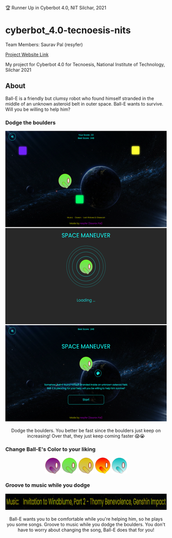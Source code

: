 🏆 Runner Up in Cyberbot 4.0, NIT Silchar, 2021

# cyberbot_4.0-tecnoesis-nits
Team Members: Saurav Pal (resyfer)

[Project Website Link](https://resyfer-cyberbot-4.netlify.app/)

My project for Cyberbot 4.0 for Tecnoesis, National Institute of Technology, Silchar 2021

## About
Ball-E is a friendly but clumsy robot who found himself stranded in the middle of an unknown asteroid belt in outer space. Ball-E wants to survive. Will you be willing to help him?

### Dodge the boulders
<div align="center" width=80%>
  <code><img src="./img/game.png" height="300"></code>
  <code><img src="./img/load.png" height="300"></code>
  <code><img src="./img/start.png" height="300"></code>
  <br><br>
  Dodge the boulders. You better be fast since the boulders just keep on increasing! Over that, they just keep coming faster 😱😭
</div>

### Change Ball-E's Color to your liking
<div align="center" width=80%>
  <code><img src="./img/favicon.png" height="50"></code>
  <code><img src="./img/green.png" height="50"></code>
  <code><img src="./img/yellow.png" height="50"></code>
  <code><img src="./img/red.png" height="50"></code>
  <code><img src="./img/blue.png" height="50"></code>
</div>

### Groove to music while you dodge
<div align="center" width=80%>
  <code><img src="./img/music.png" height="50"></code>
  <br><br>
  Ball-E wants you to be comfortable while you're helping him, so he plays you some songs. Groove to music while you dodge the boulders. You don't have to worry about changing the song, Ball-E does that for you!
</div>
